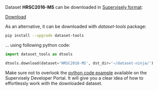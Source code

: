 Dataset **HRSC2016-MS** can be downloaded in [Supervisely format](https://developer.supervisely.com/api-references/supervisely-annotation-json-format):

 [Download](https://assets.supervisely.com/supervisely-supervisely-assets-public/teams_storage/c/r/nK/1PvztFeWJENycfrbR3WiaCVaRC88H13ceaU6VFExuF0uPDJtk7dhCVLKHad7ydJ6D4FzjB5KX6HeTGOeILCC7TTQFwU2RCJZO7nGdlxOI3D8JHMWfWuY0iVTddiD.tar)

As an alternative, it can be downloaded with *dataset-tools* package:
``` bash
pip install --upgrade dataset-tools
```

... using following python code:
``` python
import dataset_tools as dtools

dtools.download(dataset='HRSC2016-MS', dst_dir='~/dataset-ninja/')
```
Make sure not to overlook the [python code example](https://developer.supervisely.com/getting-started/python-sdk-tutorials/iterate-over-a-local-project) available on the Supervisely Developer Portal. It will give you a clear idea of how to effortlessly work with the downloaded dataset.

